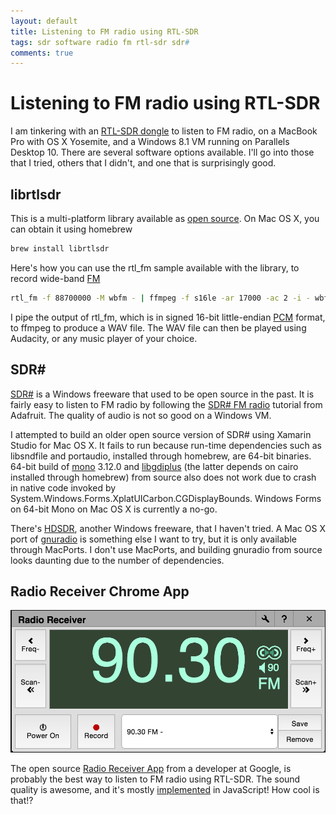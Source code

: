 ```yaml
---
layout: default
title: Listening to FM radio using RTL-SDR
tags: sdr software radio fm rtl-sdr sdr#
comments: true
---
```

# Listening to FM radio using RTL-SDR

I am tinkering with an [RTL-SDR dongle](http://www.adafruit.com/products/1497) to listen to FM radio, on a MacBook Pro with OS X Yosemite, and a Windows 8.1 VM running on Parallels Desktop 10\. There are several software options available. I'll go into those that I tried, others that I didn't, and one that is surprisingly good.

## librtlsdr

This is a multi-platform library available as [open source](https://github.com/steve-m/librtlsdr). On Mac OS X, you can obtain it using homebrew

```bash
brew install librtlsdr
```

Here's how you can use the rtl_fm sample available with the library, to record wide-band [FM](http://www.radio-electronics.com/info/rf-technology-design/fm-frequency-modulation/what-is-fm-tutorial.php)

```bash
rtl_fm -f 88700000 -M wbfm - | ffmpeg -f s16le -ar 17000 -ac 2 -i - wbfm.wav
```

I pipe the output of rtl_fm, which is in signed 16-bit little-endian [PCM](http://wiki.audacityteam.org/wiki/WAV) format, to ffmpeg to produce a WAV file. The WAV file can then be played using Audacity, or any music player of your choice.

## SDR\#

[SDR#](http://sdrsharp.com/) is a Windows freeware that used to be open source in the past. It is fairly easy to listen to FM radio by following the [SDR# FM radio](https://learn.adafruit.com/getting-started-with-rtl-sdr-and-sdr-sharp/sdr-number-fm-radio) tutorial from Adafruit. The quality of audio is not so good on a Windows VM.

I attempted to build an older open source version of SDR# using Xamarin Studio for Mac OS X. It fails to run because run-time dependencies such as libsndfile and portaudio, installed through homebrew, are 64-bit binaries. 64-bit build of [mono](https://github.com/mono/mono) 3.12.0 and [libgdiplus](https://github.com/mono/libgdiplus) (the latter depends on cairo installed through homebrew) from source also does not work due to crash in native code invoked by System.Windows.Forms.XplatUICarbon.CGDisplayBounds. Windows Forms on 64-bit Mono on Mac OS X is currently a no-go.

There's [HDSDR](http://www.hdsdr.de/index.html), another Windows freeware, that I haven't tried. A Mac OS X port of [gnuradio](http://gnuradio.org/) is something else I want to try, but it is only available through MacPorts. I don't use MacPorts, and building gnuradio from source looks daunting due to the number of dependencies.

## Radio Receiver Chrome App

![Radio Receiver](/assets/img/chrome-radio-receiver.png)

The open source [Radio Receiver App](https://chrome.google.com/webstore/detail/radio-receiver/miieomcelenidlleokajkghmifldohpo?hl=en) from a developer at Google, is probably the best way to listen to FM radio using RTL-SDR. The sound quality is awesome, and it's mostly [implemented](https://github.com/google/radioreceiver) in JavaScript! How cool is that!?

